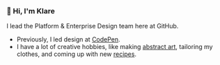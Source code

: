 ### 👋 Hi, I'm Klare

I lead the Platform & Enterprise Design team here at GitHub.

- Previously, I led design at [CodePen](https://www.codepen.io).
- I have a lot of creative hobbies, like making [abstract art](https://wsartwalk.files.wordpress.com/2017/05/klare_frank1.jpg?w=768), tailoring my clothes, and coming up with new [recipes](https://github.com/kfrank/recipes).
